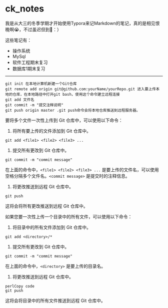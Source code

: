 # ck_notes

我是从大三的冬季学期才开始使用Typora来记Markdown的笔记，真的是相见恨晚啊:sob:，不过虽迟但到:facepunch:：）

这些笔记有：

- 操作系统
- MySql
- 软件工程期末复习
- 数据库1期末复习

-----------------------------------



```
git init 在本地计算机新建一个Git仓库
git remote add origin git@github.com:yourName/yourRepo.git 进入要上传本地的仓库，在本地路径中打开git bash，使用这个命令建立远程连接
git add 文件名
git commit -m "提交注释说明"
git push origin master .git push命令会将本地仓库推送到远程服务器。
```

要将多个文件一次性上传到 Git 仓库中，可以使用以下命令：

1. 将所有要上传的文件添加到 Git 仓库中。

```
git add <file1> <file2> <file3> ...
```

1. 提交所有更改到 Git 仓库中。

```
git commit -m "commit message"
```

在上面的命令中，`<file1> <file2> <file3> ...` 是要上传的文件名，可以使用空格分隔多个文件名。`<commit message>` 是提交时的注释信息。

1. 将更改推送到远程 Git 仓库中。

```
git push
```

这将会将所有更改推送到远程 Git 仓库中。

如果您要一次性上传一个目录中的所有文件，可以使用以下命令：

1. 将目录中的所有文件添加到 Git 仓库中。

```
git add <directory>/*
```

1. 提交所有更改到 Git 仓库中。

```
git commit -m "commit message"
```

在上面的命令中，`<directory>` 是要上传的目录名。

1. 将更改推送到远程 Git 仓库中。

```
perlCopy code
git push
```

这将会将目录中的所有文件推送到远程 Git 仓库中。
